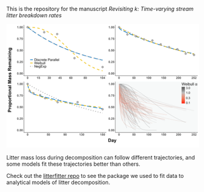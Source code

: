 This is the repository for the manuscript *Revisiting k: Time-varying stream litter breakdown rates*


![mass loss ontogenies](https://raw.githubusercontent.com/robbinscalebj/revisiting-k/master/paper/figures/Fig1_example_plots.jpeg)

Litter mass loss during decomposition can follow different trajectories, and some models fit these trajectories better than others. 

Check out the [litterfitter repo](https://github.com/traitecoevo/litterfitter) to see the package we used to fit data to analytical models of litter decomposition.